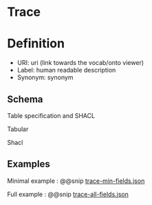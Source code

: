 # Trace

# Definition

* URI: uri (link towards the vocab/onto viewer)
* Label: human readable description
* Synonym: synonym


## Schema

Table specification and SHACL

Tabular


Shacl




## Examples

Minimal example
: @@snip [trace-min-fields.json](../../assets/entities/trace-min-fields.json)

Full example
:   @@snip [trace-all-fields.json](../../assets/entities/trace-all-fields.json)

